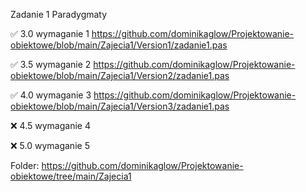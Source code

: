 Zadanie 1 Paradygmaty  

✅ 3.0 wymaganie 1 https://github.com/dominikaglow/Projektowanie-obiektowe/blob/main/Zajecia1/Version1/zadanie1.pas

✅ 3.5 wymaganie 2 https://github.com/dominikaglow/Projektowanie-obiektowe/blob/main/Zajecia1/Version2/zadanie1.pas

✅ 4.0 wymaganie 3 https://github.com/dominikaglow/Projektowanie-obiektowe/blob/main/Zajecia1/Version3/zadanie1.pas

❌ 4.5 wymaganie 4 

❌ 5.0 wymaganie 5 

Folder: https://github.com/dominikaglow/Projektowanie-obiektowe/tree/main/Zajecia1
